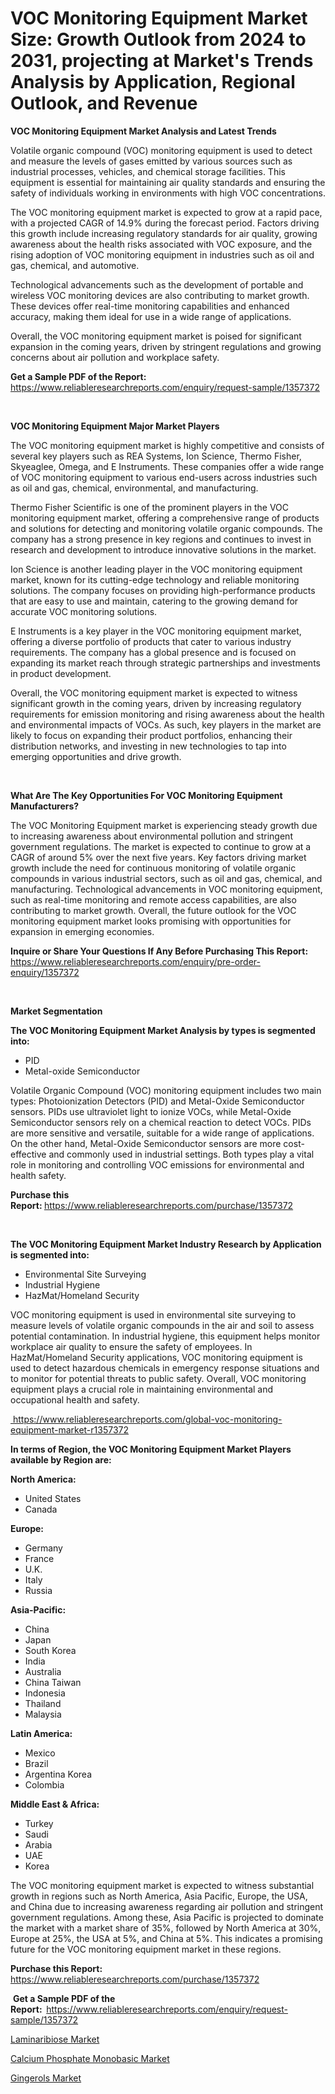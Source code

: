 <p><h1>VOC Monitoring Equipment Market Size: Growth Outlook from 2024 to 2031, projecting at Market's Trends Analysis by Application, Regional Outlook, and Revenue</h1></p><p><strong>VOC Monitoring Equipment Market Analysis and Latest Trends</strong></p>
<p><p>Volatile organic compound (VOC) monitoring equipment is used to detect and measure the levels of gases emitted by various sources such as industrial processes, vehicles, and chemical storage facilities. This equipment is essential for maintaining air quality standards and ensuring the safety of individuals working in environments with high VOC concentrations.</p><p>The VOC monitoring equipment market is expected to grow at a rapid pace, with a projected CAGR of 14.9% during the forecast period. Factors driving this growth include increasing regulatory standards for air quality, growing awareness about the health risks associated with VOC exposure, and the rising adoption of VOC monitoring equipment in industries such as oil and gas, chemical, and automotive.</p><p>Technological advancements such as the development of portable and wireless VOC monitoring devices are also contributing to market growth. These devices offer real-time monitoring capabilities and enhanced accuracy, making them ideal for use in a wide range of applications.</p><p>Overall, the VOC monitoring equipment market is poised for significant expansion in the coming years, driven by stringent regulations and growing concerns about air pollution and workplace safety.</p></p>
<p><strong>Get a Sample PDF of the Report:&nbsp;</strong> <a href="https://www.reliableresearchreports.com/enquiry/request-sample/1357372">https://www.reliableresearchreports.com/enquiry/request-sample/1357372</a></p>
<p>&nbsp;</p>
<p><strong>VOC Monitoring Equipment Major Market Players</strong></p>
<p><p>The VOC monitoring equipment market is highly competitive and consists of several key players such as REA Systems, Ion Science, Thermo Fisher, Skyeaglee, Omega, and E Instruments. These companies offer a wide range of VOC monitoring equipment to various end-users across industries such as oil and gas, chemical, environmental, and manufacturing.</p><p>Thermo Fisher Scientific is one of the prominent players in the VOC monitoring equipment market, offering a comprehensive range of products and solutions for detecting and monitoring volatile organic compounds. The company has a strong presence in key regions and continues to invest in research and development to introduce innovative solutions in the market.</p><p>Ion Science is another leading player in the VOC monitoring equipment market, known for its cutting-edge technology and reliable monitoring solutions. The company focuses on providing high-performance products that are easy to use and maintain, catering to the growing demand for accurate VOC monitoring solutions.</p><p>E Instruments is a key player in the VOC monitoring equipment market, offering a diverse portfolio of products that cater to various industry requirements. The company has a global presence and is focused on expanding its market reach through strategic partnerships and investments in product development.</p><p>Overall, the VOC monitoring equipment market is expected to witness significant growth in the coming years, driven by increasing regulatory requirements for emission monitoring and rising awareness about the health and environmental impacts of VOCs. As such, key players in the market are likely to focus on expanding their product portfolios, enhancing their distribution networks, and investing in new technologies to tap into emerging opportunities and drive growth.</p></p>
<p>&nbsp;</p>
<p><strong>What Are The Key Opportunities For VOC Monitoring Equipment Manufacturers?</strong></p>
<p><p>The VOC Monitoring Equipment market is experiencing steady growth due to increasing awareness about environmental pollution and stringent government regulations. The market is expected to continue to grow at a CAGR of around 5% over the next five years. Key factors driving market growth include the need for continuous monitoring of volatile organic compounds in various industrial sectors, such as oil and gas, chemical, and manufacturing. Technological advancements in VOC monitoring equipment, such as real-time monitoring and remote access capabilities, are also contributing to market growth. Overall, the future outlook for the VOC monitoring equipment market looks promising with opportunities for expansion in emerging economies.</p></p>
<p><strong>Inquire or Share Your Questions If Any Before Purchasing This Report:</strong> <a href="https://www.reliableresearchreports.com/enquiry/pre-order-enquiry/1357372">https://www.reliableresearchreports.com/enquiry/pre-order-enquiry/1357372</a></p>
<p>&nbsp;</p>
<p><strong>Market Segmentation</strong></p>
<p><strong>The VOC Monitoring Equipment Market Analysis by types is segmented into:</strong></p>
<p><ul><li>PID</li><li>Metal-oxide Semiconductor</li></ul></p>
<p><p>Volatile Organic Compound (VOC) monitoring equipment includes two main types: Photoionization Detectors (PID) and Metal-Oxide Semiconductor sensors. PIDs use ultraviolet light to ionize VOCs, while Metal-Oxide Semiconductor sensors rely on a chemical reaction to detect VOCs. PIDs are more sensitive and versatile, suitable for a wide range of applications. On the other hand, Metal-Oxide Semiconductor sensors are more cost-effective and commonly used in industrial settings. Both types play a vital role in monitoring and controlling VOC emissions for environmental and health safety.</p></p>
<p><strong>Purchase this Report:&nbsp;</strong><a href="https://www.reliableresearchreports.com/purchase/1357372">https://www.reliableresearchreports.com/purchase/1357372</a></p>
<p>&nbsp;</p>
<p><strong>The VOC Monitoring Equipment Market Industry Research by Application is segmented into:</strong></p>
<p><ul><li>Environmental Site Surveying</li><li>Industrial Hygiene</li><li>HazMat/Homeland Security</li></ul></p>
<p><p>VOC monitoring equipment is used in environmental site surveying to measure levels of volatile organic compounds in the air and soil to assess potential contamination. In industrial hygiene, this equipment helps monitor workplace air quality to ensure the safety of employees. In HazMat/Homeland Security applications, VOC monitoring equipment is used to detect hazardous chemicals in emergency response situations and to monitor for potential threats to public safety. Overall, VOC monitoring equipment plays a crucial role in maintaining environmental and occupational health and safety.</p></p>
<p><a href="https://www.reliableresearchreports.com/global-voc-monitoring-equipment-market-r1357372">&nbsp;https://www.reliableresearchreports.com/global-voc-monitoring-equipment-market-r1357372</a></p>
<p><strong>In terms of Region, the VOC Monitoring Equipment Market Players available by Region are:</strong></p>
<p>
    <p> <strong> North America: </strong>
        <ul>
            <li>United States</li>
            <li>Canada</li>
        </ul>
        </p> 
    <p> <strong> Europe: </strong>
        <ul>
            <li>Germany</li>
            <li>France</li>
            <li>U.K.</li>
            <li>Italy</li>
            <li>Russia</li>
        </ul>
        </p> 
    <p> <strong> Asia-Pacific: </strong>
        <ul>
            <li>China</li>
            <li>Japan</li>
            <li>South Korea</li>
            <li>India</li>
            <li>Australia</li>
            <li>China Taiwan</li>
            <li>Indonesia</li>
            <li>Thailand</li>
            <li>Malaysia</li>
        </ul>
        </p> 
    <p> <strong> Latin America: </strong>
        <ul>
            <li>Mexico</li>
            <li>Brazil</li>
            <li>Argentina Korea</li>
            <li>Colombia</li>
        </ul>
        </p> 
    <p> <strong> Middle East & Africa: </strong>
        <ul>
            <li>Turkey</li>
            <li>Saudi</li>
            <li>Arabia</li>
            <li>UAE</li>
            <li>Korea</li>
        </ul>
    </p>
    </p>
<p><p>The VOC monitoring equipment market is expected to witness substantial growth in regions such as North America, Asia Pacific, Europe, the USA, and China due to increasing awareness regarding air pollution and stringent government regulations. Among these, Asia Pacific is projected to dominate the market with a market share of 35%, followed by North America at 30%, Europe at 25%, the USA at 5%, and China at 5%. This indicates a promising future for the VOC monitoring equipment market in these regions.</p></p>
<p><strong>Purchase this Report: </strong><a href="https://www.reliableresearchreports.com/purchase/1357372">https://www.reliableresearchreports.com/purchase/1357372</a></p>
<p>&nbsp;<strong>Get a Sample PDF of the Report:&nbsp;&nbsp;</strong><a href="https://www.reliableresearchreports.com/enquiry/request-sample/1357372">https://www.reliableresearchreports.com/enquiry/request-sample/1357372</a></p>
<p><strong></strong></p>
<p><p><a href="https://www.linkedin.com/pulse/laminaribiose-market-size-share-amp-trends-analysis-report-application-maiwe?trackingId=2s2Ls%2FM%2Fs9pXQMMeIWEbsA%3D%3D">Laminaribiose Market</a></p><p><a href="https://www.linkedin.com/pulse/calcium-phosphate-monobasic-market-goal-estimating-size-future-il9ac?trackingId=g7JSw2cSIKmq9deHF2r0Aw%3D%3D">Calcium Phosphate Monobasic Market</a></p><p><a href="https://www.linkedin.com/pulse/gingerols-market-analysis-size-global-industry-overview-segmentation-x6abe?trackingId=2Io5Bi%2FKJqMb7015hXrX1g%3D%3D">Gingerols Market</a></p></p>